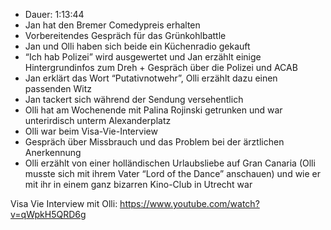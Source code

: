 - Dauer: 1:13:44
- Jan hat den Bremer Comedypreis erhalten
- Vorbereitendes Gespräch für das Grünkohlbattle
- Jan und Olli haben sich beide ein Küchenradio gekauft
- “Ich hab Polizei” wird ausgewertet und Jan erzählt einige Hintergrundinfos zum Dreh + Gespräch über die Polizei und ACAB
- Jan erklärt das Wort “Putativnotwehr”, Olli erzählt dazu einen passenden Witz
- Jan tackert sich während der Sendung versehentlich
- Olli hat am Wochenende mit Palina Rojinski getrunken und war unterirdisch unterm Alexanderplatz
- Olli war beim Visa-Vie-Interview
- Gespräch über Missbrauch und das Problem bei der ärztlichen Anerkennung
- Olli erzählt von einer holländischen Urlaubsliebe auf Gran Canaria (Olli musste sich mit ihrem Vater “Lord of the Dance” anschauen) und wie er mit ihr in einem ganz bizarren Kino-Club in Utrecht war

Visa Vie Interview mit Olli:
https://www.youtube.com/watch?v=qWpkH5QRD6g